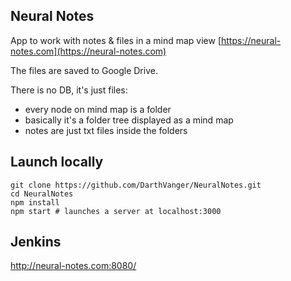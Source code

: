 Neural Notes
-----------
App to work with notes & files in a mind map view [https://neural-notes.com](https://neural-notes.com)

The files are saved to Google Drive.

There is no DB, it's just files:
- every node on mind map is a folder
- basically it's a folder tree displayed as a mind map
- notes are just txt files inside the folders

## Launch locally
```
git clone https://github.com/DarthVanger/NeuralNotes.git
cd NeuralNotes
npm install
npm start # launches a server at localhost:3000
```
## Jenkins
http://neural-notes.com:8080/
